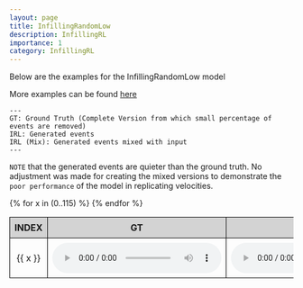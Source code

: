 ```yaml
---
layout: page
title: InfillingRandomLow
description: InfillingRL
importance: 1
category: InfillingRL
---
```


Below are the examples for the InfillingRandomLow model

More examples can be found [here](https://anonusergit.github.io/assets/wav/)


    ---
    GT: Ground Truth (Complete Version from which small percentage of events are removed)
    IRL: Generated events
    IRL (Mix): Generated events mixed with input
    ---


`NOTE` that the generated events are quieter than the ground truth. No adjustment was made for creating the mixed versions to demonstrate the `poor performance` of the model in replicating velocities. 



<style>
table {
  border-collapse: collapse;
  width: 100%;
}

th, td {
  border: 1px solid black;
  padding: 8px;
  text-align: center;
}

th {
  background-color: lightgray;
}
</style>

<table>
  <thead>
    <tr>
      <th>INDEX</th>
      <th>GT</th>
      <th>IKS</th>
      <th>IKS (Mix)</th>
    </tr>
  </thead>
  <tbody>
    {% for x in (0..115) %}
    <tr>
      <td>{{ x }}</td>
      <td><audio controls><source src="{{ site.baseurl }}/assets/wav/InfillingRandomLow/{{ x }}_A_target.wav"></audio></td>
      <td><audio controls><source src="{{ site.baseurl }}/assets/wav/InfillingRandomLow/{{ x }}_B_ks_prd.wav"></audio></td>
      <td><audio controls><source src="{{ site.baseurl }}/assets/wav/InfillingRandomLow/{{ x }}_C_ks_mix.wav"></audio></td>
    </tr>
    {% endfor %}
  </tbody>
</table>







